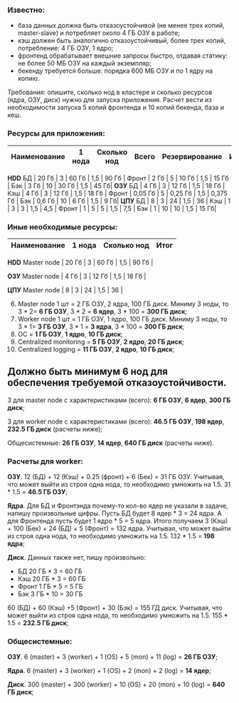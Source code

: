 ### Известно:
* база данных должна быть отказоустойчивой (не менее трех копий, master-slave) и потребляет около 4 ГБ ОЗУ в работе;
* кэш должен быть аналогично отказоустойчивый, более трех копий, потребление: 4 ГБ ОЗУ, 1 ядро;
* фронтенд обрабатывает внешние запросы быстро, отдавая статику: не более 50 МБ ОЗУ на каждый экземпляр;
* бекенду требуется больше: порядка 600 МБ ОЗУ и по 1 ядру на копию.

Требования: опишите, сколько нод в кластере и сколько ресурсов (ядра, ОЗУ, диск) нужно для запуска приложения. Расчет вести из необходимости запуска 5 копий фронтенда и 10 копий бекенда, база и кеш.

### Ресурсы для приложения:
Наименование | 1 нода | Сколько нод | Всего | Резервирование | Итог |
-------------|--------|-------------|-------|----------------|------|
**HDD**
БД | 20 Гб | 3 | 60 Гб | 1,5 | 90 Гб |
Фронт | 2 Гб | 5 | 10 Гб | 1,5 | 15 Гб |
Бэк | 3 Гб | 10 | 30 Гб | 1,5 | 45 Гб|
**ОЗУ**
БД | 4 Гб | 3 | 12 Гб | 1,5 | 18 Гб |
Кэш | 4 Гб | 3 | 12 Гб | 1,5 | 18 Гб |
Фронт | 0,05 Гб | 5 | 0,25 Гб | 1,5 | 0,375 Гб |
Бэк | 0,6 Гб | 10 | 6 Гб | 1,5 | 9 Гб|
**ЦПУ**
БД | 8 | 3 | 24 | 1,5 | 36 |
Кэш | 1 | 3 | 3 | 1,5 | 4,5 |
Фронт | 1 | 5 | 5 | 1,5 | 7,5 |
Бэк | 1 | 10 | 10 | 1,5 | 15 Гб|

### Иные необходимые ресурсы:
Наименование | 1 нода | Сколько нод | Итог |
-------------|--------|-------------|------|
**HDD**
Master node | 20 Гб | 3 | 60 Гб | 1,5 | 90 Гб |

**ОЗУ**
Master node | 4 Гб | 3 | 12 Гб | 1,5 | 18 Гб |

**ЦПУ**
Master node | 8 | 3 | 24 | 1,5 | 36 |



6. Master node 1 шт = 2 ГБ ОЗУ, 2 ядра, 100 ГБ диск. Миниму 3 ноды, то 3 * 2= **6 ГБ ОЗУ**, 3 * 2 = **6 ядер**, 3 * 100 = **300 ГБ диск**; 
7. Worker node 1 шт = 1 ГБ ОЗУ, 1 ядро, 100 ГБ диск. Миниму 3 ноды, то 3 * 1= **3 ГБ ОЗУ**, 3 * 1 = **3 ядра**, 3 * 100 = **300 ГБ диск**; 
8. ОС = **1 ГБ ОЗУ**, **1 ядро**, **10 ГБ диск**;
9. Centralized monitoring = **5 ГБ ОЗУ**, **2 ядро**, **20 ГБ диск**;
10. Centralized logging = **11 ГБ ОЗУ**, **2 ядро**, **10 ГБ диск**;

## Должно быть минимум 6 нод для обеспечения требуемой отказоустойчивости. 

3 для master node с характеристиками (всего): **6 ГБ ОЗУ**, **6 ядер**, **300 ГБ диск**;

3 для worker node с характеристиками (всего): **46.5 ГБ ОЗУ**, **198 ядер**, **232.5 ГБ диск** (расчеты ниже);

Общесистемные: **26 ГБ ОЗУ**, **14 ядер**, **640 ГБ диск** (расчеты ниже).


### Расчеты для worker:

**ОЗУ**.
12 (БД) + 12 (Кэш) + 0.25 (фронт) + 6 (Бек) = 31 ГБ ОЗУ. Учитывая, что может выйти из строя одна нода, то необходимо умножить на 1.5. 31 * 1.5 = **46.5 ГБ ОЗУ**;

**Ядра**.
Для БД и Фронтэнда почему-то кол-во ядер не указали в задаче, напишу произвольные цифры. Пусть БД будет 8 ядер * 3 = 24 ядра. 
А для Фронтенда пусть будет 1 ядро * 5 = 5 ядра. Итого получаем 3 (Кэш) + 100 (Бек) + 24 (БД) + 5 (Фронт) = 132 ядра. 
Учитывая, что может выйти из строя одна нода, то необходимо умножить на 1.5. 132 * 1.5 = **198 ядра**;

**Диск**.
Данных также нет, пишу произвольно:
* БД 20 ГБ * 3 = 60 ГБ
* Кэш 20 ГБ * 3 = 60 ГБ
* Фронт 1 ГБ * 5 = 5 ГБ
* Бэк 3 ГБ * 10 = 30 ГБ

60 (БД) + 60 (Кэш) +5 (Фронт) + 30 (Бэк) = 155 ГД диск. Учитывая, что может выйти из строя одна нода, то необходимо умножить на 1.5. 155 * 1.5 = **232.5 ГБ диск**;

### Общесистемные: 

**ОЗУ**.
6 (master) + 3 (worker) + 1 (OS) + 5 (mon) + 11 (log) = **26 ГБ ОЗУ**;

**Ядра**.
6 (master) + 3 (worker) + 1 (OS) + 2 (mon) + 2 (log) = **14 ядер**;

**Диск**.
300 (master) + 300 (worker) + 10 (OS) + 20 (mon) + 10 (log) = **640 ГБ диск**;
